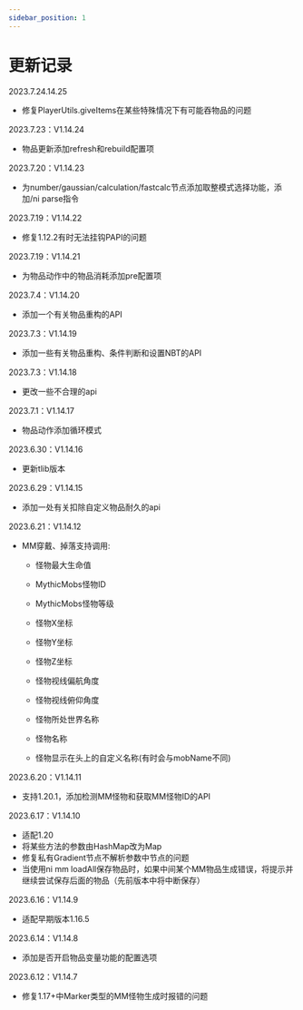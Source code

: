 ```yaml
---
sidebar_position: 1
---
```


# 更新记录

2023.7.24.14.25 
* 修复PlayerUtils.giveItems在某些特殊情况下有可能吞物品的问题

2023.7.23：V1.14.24 
* 物品更新添加refresh和rebuild配置项

2023.7.20：V1.14.23 
* 为number/gaussian/calculation/fastcalc节点添加取整模式选择功能，添加/ni parse指令

2023.7.19：V1.14.22 
* 修复1.12.2有时无法挂钩PAPI的问题

2023.7.19：V1.14.21 
* 为物品动作中的物品消耗添加pre配置项

2023.7.4：V1.14.20 
* 添加一个有关物品重构的API

2023.7.3：V1.14.19 
* 添加一些有关物品重构、条件判断和设置NBT的API

2023.7.3：V1.14.18 
* 更改一些不合理的api

2023.7.1：V1.14.17 
* 物品动作添加循环模式

2023.6.30：V1.14.16 
* 更新tlib版本

2023.6.29：V1.14.15 
* 添加一处有关扣除自定义物品耐久的api

2023.6.21：V1.14.12 
* MM穿戴、掉落支持调用:

  * 怪物最大生命值

  * MythicMobs怪物ID

  * MythicMobs怪物等级

  * 怪物X坐标

  * 怪物Y坐标

  * 怪物Z坐标

  * 怪物视线偏航角度

  * 怪物视线俯仰角度

  * 怪物所处世界名称

  * 怪物名称

  * 怪物显示在头上的自定义名称(有时会与mobName不同)

2023.6.20：V1.14.11 
* 支持1.20.1，添加检测MM怪物和获取MM怪物ID的API

2023.6.17：V1.14.10
* 适配1.20
* 将某些方法的参数由HashMap改为Map
* 修复私有Gradient节点不解析参数中节点的问题
* 当使用ni mm loadAll保存物品时，如果中间某个MM物品生成错误，将提示并继续尝试保存后面的物品（先前版本中将中断保存）

2023.6.16：V1.14.9 
* 适配早期版本1.16.5

2023.6.14：V1.14.8 
* 添加是否开启物品变量功能的配置选项

2023.6.12：V1.14.7 
* 修复1.17+中Marker类型的MM怪物生成时报错的问题
